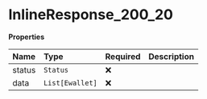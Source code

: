 # InlineResponse_200_20

**Properties**

| Name   | Type            | Required | Description |
| :----- | :-------------- | :------- | :---------- |
| status | `Status`        | ❌       |             |
| data   | `List[Ewallet]` | ❌       |             |
